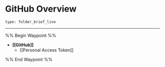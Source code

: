 # GitHub Overview
 
```ccard
type: folder_brief_live
```
 
---

%% Begin Waypoint %%
- **[[GitHub]]**
	- [[Personal Access Token]]

%% End Waypoint %%